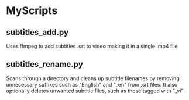# MyScripts

## subtitles_add.py
Uses ffmpeg to add subtitles .srt to video making it in a single .mp4 file

## subtitles_rename.py
Scans through a directory and cleans up subtitle filenames by removing unnecessary suffixes such as "English" and "_en" from .srt files. It also optionally deletes unwanted subtitle files, such as those tagged with "_vi"
